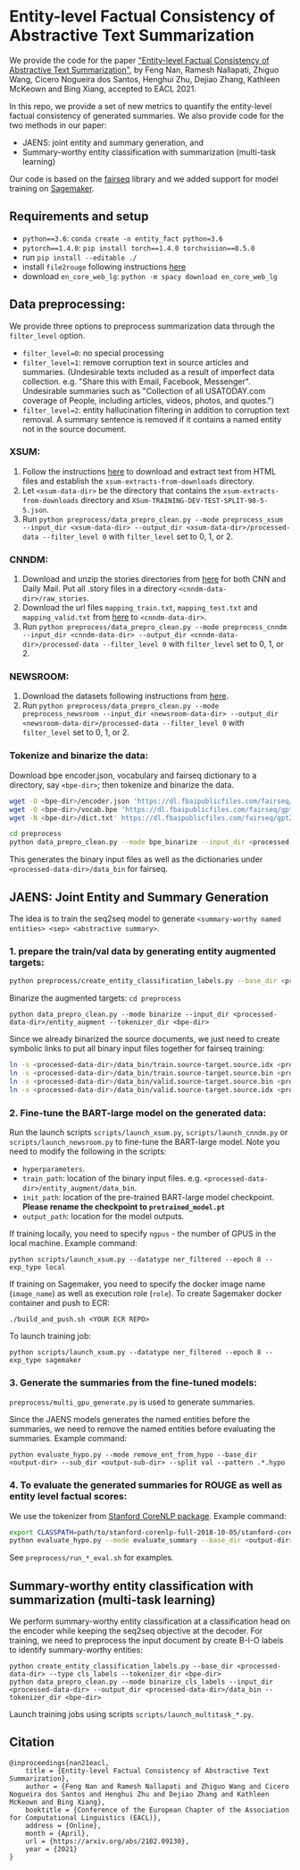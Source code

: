 # Entity-level Factual Consistency of Abstractive Text Summarization
We provide the code for the paper ["Entity-level Factual Consistency of Abstractive Text Summarization"](https://arxiv.org/abs/2102.09130), by Feng Nan, Ramesh Nallapati, Zhiguo Wang, Cicero Nogueira dos Santos, Henghui Zhu, Dejiao Zhang, Kathleen McKeown and Bing Xiang, accepted to EACL 2021.

In this repo, we provide a set of new metrics to quantify the entity-level factual consistency of generated summaries. We also provide code for the two methods in our paper:
- JAENS: joint entity and summary generation, and
- Summary-worthy entity classification with summarization (multi-task learning)

Our code is based on the [fairseq](https://github.com/pytorch/fairseq) library and we added support for model training on [Sagemaker](https://aws.amazon.com/sagemaker/).

## Requirements and setup

- `python==3.6`: `conda create -n entity_fact python=3.6`
- `pytorch==1.4.0`: `pip install torch==1.4.0 torchvision==0.5.0`
- run `pip install --editable ./`
- install `file2rouge` following instructions [here](https://github.com/pltrdy/files2rouge)
- download `en_core_web_lg`: `python -m spacy download en_core_web_lg`

## Data preprocessing:
We provide three options to preprocess summarization data through the `filter_level` option.
- `filter_level=0`: no special processing
- `filter_level=1`: remove corruption text in source articles and summaries. 
(Undesirable texts included as a result of imperfect data collection. e.g. "Share this with Email, Facebook, Messenger".
Undesirable summaries such as "Collection of all USATODAY.com coverage of People, including articles, videos, photos, and quotes.")
- `filter_level=2`: entity hallucination filtering in addition to corruption text removal. A summary sentence is removed if it contains a named entity not in the source document.

### XSUM:
1. Follow the instructions [here](https://github.com/EdinburghNLP/XSum/tree/master/XSum-Dataset) to download and extract text from HTML files and establish the `xsum-extracts-from-downloads` directory.
2. Let `<xsum-data-dir>` be the directory that contains the `xsum-extracts-from-downloads` directory and `XSum-TRAINING-DEV-TEST-SPLIT-90-5-5.json`.
3. Run `python preprocess/data_prepro_clean.py --mode preprocess_xsum --input_dir <xsum-data-dir> --output_dir <xsum-data-dir>/processed-data --filter_level 0` with `filter_level` set to 0, 1, or 2.

### CNNDM:
1. Download and unzip the stories directories from [here](http://cs.nyu.edu/~kcho/DMQA/) for both CNN and Daily Mail. Put all .story files in a directory `<cnndm-data-dir>/raw_stories`.
2. Download the url files `mapping_train.txt`, `mapping_test.txt` and `mapping_valid.txt` from [here](https://github.com/nlpyang/BertSum/tree/master/urls) to `<cnndm-data-dir>`.
3. Run `python preprocess/data_prepro_clean.py --mode preprocess_cnndm --input_dir <cnndm-data-dir> --output_dir <cnndm-data-dir>/processed-data --filter_level 0` with `filter_level` set to 0, 1, or 2.

### NEWSROOM:
1. Download the datasets following instructions from [here](https://github.com/lil-lab/newsroom).
2. Run `python preprocess/data_prepro_clean.py --mode preprocess_newsroom --input_dir <newsroom-data-dir> --output_dir <newsroom-data-dir>/processed-data --filter_level 0` with `filter_level` set to 0, 1, or 2.

### Tokenize and binarize the data:
Download bpe encoder.json, vocabulary and fairseq dictionary to a directory, say `<bpe-dir>`; then tokenize and binarize the data.
```bash
wget -O <bpe-dir>/encoder.json 'https://dl.fbaipublicfiles.com/fairseq/gpt2_bpe/encoder.json'
wget -O <bpe-dir>/vocab.bpe 'https://dl.fbaipublicfiles.com/fairseq/gpt2_bpe/vocab.bpe'
wget -N <bpe-dir>/dict.txt' https://dl.fbaipublicfiles.com/fairseq/gpt2_bpe/dict.txt'

cd preprocess
python data_prepro_clean.py --mode bpe_binarize --input_dir <processed-data-dir> --tokenizer_dir <bpe-dir>
```

This generates the binary input files as well as the dictionaries under `<processed-data-dir>/data_bin` for fairseq.

## JAENS: Joint Entity and Summary Generation
The idea is to train the seq2seq model to generate `<summary-worthy named entities> <sep> <abstractive summary>`. 
### 1. prepare the train/val data by generating entity augmented targets:
```bash
python preprocess/create_entity_classification_labels.py --base_dir <processed-data-dir> --type entity_augment --tokenizer_dir <bpe-dir>
```
Binarize the augmented targets:
`cd preprocess`
```
python data_prepro_clean.py --mode binarize --input_dir <processed-data-dir>/entity_augment --tokenizer_dir <bpe-dir>
```
Since we already binarized the source documents, we just need to create symbolic links to put all binary input files together for fairseq training:
```bash
ln -s <processed-data-dir>/data_bin/train.source-target.source.idx <processed-data-dir>/entity_augment/data_bin/train.source-target.source.idx
ln -s <processed-data-dir>/data_bin/train.source-target.source.bin <processed-data-dir>/entity_augment/data_bin/train.source-target.source.bin
ln -s <processed-data-dir>/data_bin/valid.source-target.source.bin <processed-data-dir>/entity_augment/data_bin/valid.source-target.source.bin
ln -s <processed-data-dir>/data_bin/valid.source-target.source.idx <processed-data-dir>/entity_augment/data_bin/valid.source-target.source.idx
```
### 2. Fine-tune the BART-large model on the generated data:
Run the launch scripts `scripts/launch_xsum.py`, `scripts/launch_cnndm.py` or `scripts/launch_newsroom.py` to fine-tune the BART-large model.
Note you need to modify the following in the scripts:
- `hyperparameters`.
- `train_path`: location of the binary input files. e.g. `<processed-data-dir>/entity_augment/data_bin`.
- `init_path`: location of the pre-trained BART-large model checkpoint. **Please rename the checkpoint to `pretrained_model.pt`**
- `output_path`: location for the model outputs.

If training locally, you need to specify `ngpus` - the number of GPUS in the local machine. Example command:
```
python scripts/launch_xsum.py --datatype ner_filtered --epoch 8 --exp_type local
```
If training on Sagemaker, you need to specify the docker image name (`image_name`) as well as execution role (`role`). 
To create Sagemaker docker container and push to ECR:
```
./build_and_push.sh <YOUR ECR REPO>
```
To launch training job:
```
python scripts/launch_xsum.py --datatype ner_filtered --epoch 8 --exp_type sagemaker
```
### 3. Generate the summaries from the fine-tuned models:
`preprocess/multi_gpu_generate.py` is used to generate summaries. 

Since the JAENS models generates the named entities before the summaries, we need to remove the named entities before evaluating the summaries. Example command:
```
python evaluate_hypo.py --mode remove_ent_from_hypo --base_dir <output-dir> --sub_dir <output-sub-dir> --split val --pattern .*.hypo
```

### 4. To evaluate the generated summaries for ROUGE as well as entity level factual scores:
We use the tokenizer from [Stanford CoreNLP package](https://stanfordnlp.github.io/CoreNLP/download.html). Example command:
```bash
export CLASSPATH=path/to/stanford-corenlp-full-2018-10-05/stanford-corenlp-3.9.2.jar
python evaluate_hypo.py --mode evaluate_summary --base_dir <output-dir> --sub_dir <output-sub-dir> --split val --pattern .*.hypo
```
See `preprocess/run_*_eval.sh` for examples.

## Summary-worthy entity classification with summarization (multi-task learning)
We perform summary-worthy entity classification at a classification head on the encoder while keeping the seq2seq objective at the decoder. 
For training, we need to preprocess the input document by create B-I-O labels to identify summary-worthy entities:
```
python create_entity_classification_labels.py --base_dir <processed-data-dir> --type cls_labels --tokenizer_dir <bpe-dir>
python data_prepro_clean.py --mode binarize_cls_labels --input_dir <processed-data-dir> --output_dir <processed-data-dir>/data_bin --tokenizer_dir <bpe-dir>
```
Launch training jobs using scripts `scripts/launch_multitask_*.py`.

## Citation
```angular2
@inproceedings{nan21eacl,
    title = {Entity-level Factual Consistency of Abstractive Text Summarization},
    author = {Feng Nan and Ramesh Nallapati and Zhiguo Wang and Cicero Nogueira dos Santos and Henghui Zhu and Dejiao Zhang and Kathleen McKeown and Bing Xiang},
    booktitle = {Conference of the European Chapter of the Association for Computational Linguistics (EACL)},
    address = {Online},
    month = {April},
    url = {https://arxiv.org/abs/2102.09130},
    year = {2021}
}
```